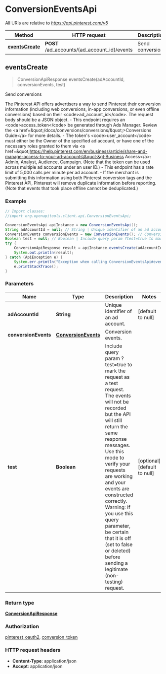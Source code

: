 # ConversionEventsApi

All URIs are relative to *https://api.pinterest.com/v5*

Method | HTTP request | Description
------------- | ------------- | -------------
[**eventsCreate**](ConversionEventsApi.md#eventsCreate) | **POST** /ad_accounts/{ad_account_id}/events | Send conversions



## eventsCreate

> ConversionApiResponse eventsCreate(adAccountId, conversionEvents, test)

Send conversions

The Pinterest API offers advertisers a way to send Pinterest their conversion information (including web conversions, in-app conversions, or even offline conversions) based on their &lt;code&gt;ad_account_id&lt;/code&gt;. The request body should be a JSON object. - This endpoint requires an &lt;code&gt;access_token&lt;/code&gt; be generated through Ads Manager. Review the &lt;a href&#x3D;\&quot;/docs/conversions/conversions/\&quot;&gt;Conversions Guide&lt;/a&gt; for more details. - The token&#39;s &lt;code&gt;user_account&lt;/code&gt; must either be the Owner of the specified ad account, or have one of the necessary roles granted to them via &lt;a href&#x3D;\&quot;https://help.pinterest.com/en/business/article/share-and-manage-access-to-your-ad-accounts\&quot;&gt;Business Access&lt;/a&gt;: Admin, Analyst, Audience, Campaign. (Note that the token can be used across multiple ad accounts under an user ID.) - This endpoint has a rate limit of 5,000 calls per minute per ad account. - If the merchant is submitting this information using both Pinterest conversion tags and the Pinterest API, Pinterest will remove duplicate information before reporting. (Note that events that took place offline cannot be deduplicated.)

### Example

```java
// Import classes:
//import org.openapitools.client.api.ConversionEventsApi;

ConversionEventsApi apiInstance = new ConversionEventsApi();
String adAccountId = null; // String | Unique identifier of an ad account.
ConversionEvents conversionEvents = new ConversionEvents(); // ConversionEvents | Conversion events.
Boolean test = null; // Boolean | Include query param ?test=true to mark the request as a test request. The events will not be recorded but the API will still return the same response messages. Use this mode to verify your requests are working and your events are constructed correctly. Warning: If you use this query parameter, be certain that it is off (set to false or deleted) before sending a legitimate (non-testing) request.
try {
    ConversionApiResponse result = apiInstance.eventsCreate(adAccountId, conversionEvents, test);
    System.out.println(result);
} catch (ApiException e) {
    System.err.println("Exception when calling ConversionEventsApi#eventsCreate");
    e.printStackTrace();
}
```

### Parameters


Name | Type | Description  | Notes
------------- | ------------- | ------------- | -------------
 **adAccountId** | **String**| Unique identifier of an ad account. | [default to null]
 **conversionEvents** | [**ConversionEvents**](ConversionEvents.md)| Conversion events. |
 **test** | **Boolean**| Include query param ?test&#x3D;true to mark the request as a test request. The events will not be recorded but the API will still return the same response messages. Use this mode to verify your requests are working and your events are constructed correctly. Warning: If you use this query parameter, be certain that it is off (set to false or deleted) before sending a legitimate (non-testing) request. | [optional] [default to null]

### Return type

[**ConversionApiResponse**](ConversionApiResponse.md)

### Authorization

[pinterest_oauth2](../README.md#pinterest_oauth2), [conversion_token](../README.md#conversion_token)

### HTTP request headers

- **Content-Type**: application/json
- **Accept**: application/json

